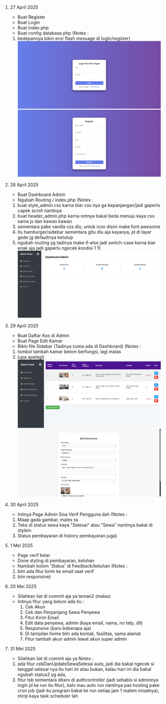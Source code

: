 1. 27 April 2025
    - Buat Register
    - Buat Login
    - Buat index.php
    - Buat config database.php
    (Notes :    
    1. kedepannya bikin eror flash message di login/register)
    ![alt text](image-1.png)
    ![alt text](image-2.png)

2. 28 April 2025
    - Buat Dashboard Admin
    - Ngubah Routing / index.php
    (Notes :    
    1. buat style_admin.css karna biar css nya ga kepanjangan/jadi gaperlu capek scroll nantinya
    2. buat header_admin.php karna nntnya bakal beda menuju kaya css sama js dan kawan kawan
    3. sementara pake vanilla css dlu, untuk icon disini make font awesome
    4. itu hamburger/sidebar sementara gitu dlu aja kayanya, jd di layar gede jg defaultnya ketutup
    5. ngubah routing yg tadinya make if-else jadi switch-case karna biar enak aja jadi gaperlu ngecek kondisi 1 1)
    ![alt text](image.png)

3. 29 April 2025
    - Buat Daftar Kos di Admin
    - Buat Page Edit Kamar
    - Bikin file Sidebar (Tadinya cuma ada di Dashboard)
    (Notes :
    1. tombol tambah kamar belom berfungsi, lagi malas
    2. lupa apalagi)
    ![alt text](image-3.png)
    ![alt text](image-4.png)

4. 30 April 2025
    - Intinya Page Admin Sisa Verif Pengguna dah
    (Notes :
    1. Maap gada gambar, males ss
    2. Teks di status sewa kaya "Selesai" atau "Sewa" nantinya bakal di stylein
    3. Status pembayaran di history pembayaran juga)

5. 1 Mei 2025
    - Page verif kelar
    - Done styling di pembayaran, keluhan
    - Nambah kolom 'Status' di Feedback/keluhan
    (Notes :
    1. blm ada fitur kirim ke email saat verif
    2. blm responsive)

6. 20 Mei 2025 
    - Silahkan liat di commit aja ya teman2 (malas)
    - Intinya fitur yang belum ada itu :
        1. Cek Akun
        2. Cek dan Perpanjang Sewa Penyewa
        3. Fitur Kirim Email
        4. Edit data penyewa, admin (kaya email, nama, no telp, dll)
        5. Responsive (baru beberapa aja)
        6. Di tampilan home blm ada kontak, fasilitas, sama alamat
        7. Fitur tambah akun admin lewat akun super admin


7. 31 Mei 2025 
    - Silahkan liat di commit aja ya
    Notes :
    1. ada fitur cekDanUpdateSewaSelesai auto, jadi dia bakal ngecek si tanggal selesai nya itu hari ini atau bukan, kalau hari ini dia bakal ngubah status2 yg ada,
    2. fitur tsb sementara ditaro di authcontroller (jadi sehabis si adminnya login jd ke run itu fitur), kalo mau auto run nantinya pas hosting pake cron job (jadi itu program bakal ke run setiap jam 1 malem misalnya), mirip kaya task scheduler lah